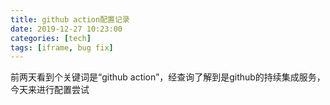 ```yaml
---
title: github action配置记录
date: 2019-12-27 10:23:00
categories: [tech]
tags: [iframe, bug fix]
---
```


前两天看到个关键词是“github action”，经查询了解到是github的持续集成服务，今天来进行配置尝试
<escape><!-- more --></escape>

